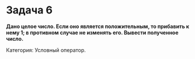 # Задача 6

**Дано целое число. Если оно является положительным, то прибавить к нему 1; в противном случае не изменять его. Вывести полученное число.**

Категория: Условный оператор.